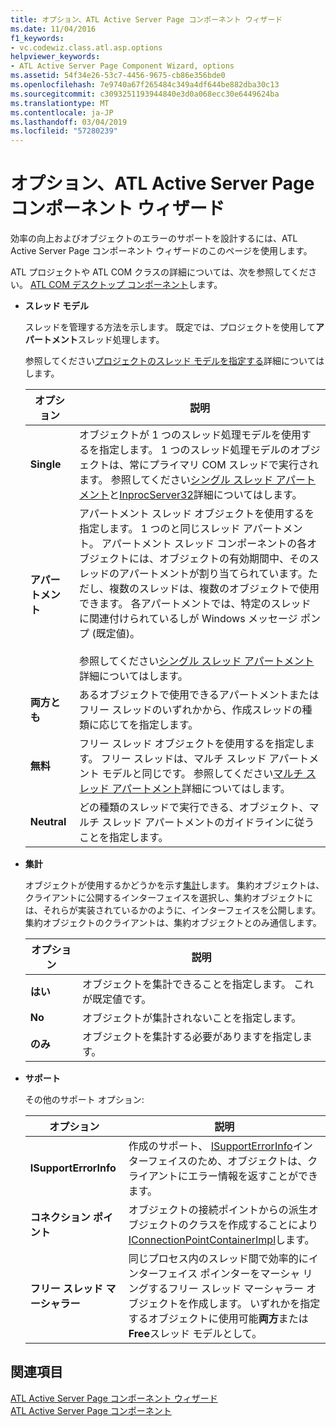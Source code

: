 ```yaml
---
title: オプション、ATL Active Server Page コンポーネント ウィザード
ms.date: 11/04/2016
f1_keywords:
- vc.codewiz.class.atl.asp.options
helpviewer_keywords:
- ATL Active Server Page Component Wizard, options
ms.assetid: 54f34e26-53c7-4456-9675-cb86e356bde0
ms.openlocfilehash: 7e9740a67f265484c349a4df644be882dba30c13
ms.sourcegitcommit: c3093251193944840e3d0a068ecc30e6449624ba
ms.translationtype: MT
ms.contentlocale: ja-JP
ms.lasthandoff: 03/04/2019
ms.locfileid: "57280239"
---
```

# <a name="options-atl-active-server-page-component-wizard"></a>オプション、ATL Active Server Page コンポーネント ウィザード

効率の向上およびオブジェクトのエラーのサポートを設計するには、ATL Active Server Page コンポーネント ウィザードのこのページを使用します。

ATL プロジェクトや ATL COM クラスの詳細については、次を参照してください。 [ATL COM デスクトップ コンポーネント](../../atl/atl-com-desktop-components.md)します。

- **スレッド モデル**

   スレッドを管理する方法を示します。 既定では、プロジェクトを使用して**アパートメント**スレッド処理します。

   参照してください[プロジェクトのスレッド モデルを指定する](../../atl/specifying-the-threading-model-for-a-project-atl.md)詳細についてはします。

   |オプション|説明|
   |------------|-----------------|
   |**Single**|オブジェクトが 1 つのスレッド処理モデルを使用するを指定します。 1 つのスレッド処理モデルのオブジェクトは、常にプライマリ COM スレッドで実行されます。 参照してください[シングル スレッド アパートメント](/windows/desktop/com/single-threaded-apartments)と[InprocServer32](/windows/desktop/com/inprocserver32)詳細についてはします。|
   |**アパートメント**|アパートメント スレッド オブジェクトを使用するを指定します。 1 つのと同じスレッド アパートメント。 アパートメント スレッド コンポーネントの各オブジェクトには、オブジェクトの有効期間中、そのスレッドのアパートメントが割り当てられています。ただし、複数のスレッドは、複数のオブジェクトで使用できます。 各アパートメントでは、特定のスレッドに関連付けられているしが Windows メッセージ ポンプ (既定値)。<br /><br /> 参照してください[シングル スレッド アパートメント](/windows/desktop/com/single-threaded-apartments)詳細についてはします。|
   |**両方とも**|あるオブジェクトで使用できるアパートメントまたはフリー スレッドのいずれかから、作成スレッドの種類に応じてを指定します。|
   |**無料**|フリー スレッド オブジェクトを使用するを指定します。 フリー スレッドは、マルチ スレッド アパートメント モデルと同じです。 参照してください[マルチ スレッド アパートメント](/windows/desktop/com/multithreaded-apartments)詳細についてはします。|
   |**Neutral**|どの種類のスレッドで実行できる、オブジェクト、マルチ スレッド アパートメントのガイドラインに従うことを指定します。|

- **集計**

   オブジェクトが使用するかどうかを示す[集計](/windows/desktop/com/aggregation)します。 集約オブジェクトは、クライアントに公開するインターフェイスを選択し、集約オブジェクトには、それらが実装されているかのように、インターフェイスを公開します。 集約オブジェクトのクライアントは、集約オブジェクトとのみ通信します。

   |オプション|説明|
   |------------|-----------------|
   |**はい**|オブジェクトを集計できることを指定します。 これが既定値です。|
   |**No**|オブジェクトが集計されないことを指定します。|
   |**のみ**|オブジェクトを集計する必要がありますを指定します。|

- **サポート**

   その他のサポート オプション:

   |オプション|説明|
   |------------|-----------------|
   |**ISupportErrorInfo**|作成のサポート、 [ISupportErrorInfo](../../atl/reference/isupporterrorinfoimpl-class.md)インターフェイスのため、オブジェクトは、クライアントにエラー情報を返すことができます。|
   |**コネクション ポイント**|オブジェクトの接続ポイントからの派生オブジェクトのクラスを作成することにより[IConnectionPointContainerImpl](../../atl/reference/iconnectionpointcontainerimpl-class.md)します。|
   |**フリー スレッド マーシャラー**|同じプロセス内のスレッド間で効率的にインターフェイス ポインターをマーシャ リングするフリー スレッド マーシャラー オブジェクトを作成します。 いずれかを指定するオブジェクトに使用可能**両方**または**Free**スレッド モデルとして。|

## <a name="see-also"></a>関連項目

[ATL Active Server Page コンポーネント ウィザード](../../atl/reference/atl-active-server-page-component-wizard.md)<br/>
[ATL Active Server Page コンポーネント](../../atl/reference/adding-an-atl-active-server-page-component.md)
